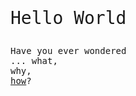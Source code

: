 <p style="font-family: monospace;font-size:2em">Hello World</p>
<p style="font-family: monospace;font-size:1em">Have you ever wondered<br> ... what, <br>why, <br><a href="007.html">how</a>?</p>
